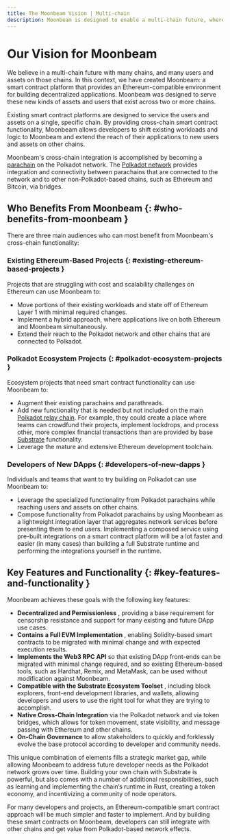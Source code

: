 ```yaml
---
title: The Moonbeam Vision | Multi-chain
description: Moonbeam is designed to enable a multi-chain future, where users and assets can move freely across many specialized and heterogeneous chains.
---
```


# Our Vision for Moonbeam

We believe in a multi-chain future with many chains, and many users and assets on those chains. In this context, we have created Moonbeam: a smart contract platform that provides an Ethereum-compatible environment for building decentralized applications. Moonbeam was designed to serve these new kinds of assets and users that exist across two or more chains.

Existing smart contract platforms are designed to service the users and assets on a single, specific chain.  By providing cross-chain smart contract functionality, Moonbeam allows developers to shift existing workloads and logic to Moonbeam and extend the reach of their applications to new users and assets on other chains.

Moonbeam's cross-chain integration is accomplished by becoming a [parachain](/learn/platform/glossary/#parachains) on the Polkadot network.  The [Polkadot network](/learn/platform/glossary/#polkadot) provides integration and connectivity between parachains that are connected to the network and to other non-Polkadot-based chains, such as Ethereum and Bitcoin, via bridges.

## Who Benefits From Moonbeam {: #who-benefits-from-moonbeam }

There are three main audiences who can most benefit from Moonbeam's cross-chain functionality:

### Existing Ethereum-Based Projects {: #existing-ethereum-based-projects }

Projects that are struggling with cost and scalability challenges on Ethereum can use Moonbeam to:

 - Move portions of their existing workloads and state off of Ethereum Layer 1 with minimal required changes.  
 - Implement a hybrid approach, where applications live on both Ethereum and Moonbeam simultaneously.  
 - Extend their reach to the Polkadot network and other chains that are connected to Polkadot.  

### Polkadot Ecosystem Projects {: #polkadot-ecosystem-projects }

Ecosystem projects that need smart contract functionality can use Moonbeam to:  

 - Augment their existing parachains and parathreads.  
 - Add new functionality that is needed but not included on the main [Polkadot relay chain](/learn/platform/glossary/#relay-chain). For example, they could create a place where teams can crowdfund their projects, implement lockdrops, and process other, more complex financial transactions than are provided by base [Substrate](/learn/platform/glossary/#substrate) functionality.  
 - Leverage the mature and extensive Ethereum development toolchain.  

### Developers of New DApps {: #developers-of-new-dapps }

Individuals and teams that want to try building on Polkadot can use Moonbeam to:

 - Leverage the specialized functionality from Polkadot parachains while reaching users and assets on other chains.  
 - Compose functionality from Polkadot parachains by using Moonbeam as a lightweight integration layer that aggregates network services before presenting them to end users. Implementing a composed service using pre-built integrations on a smart contract platform will be a lot faster and easier (in many cases) than building a full Substrate runtime and performing the integrations yourself in the runtime.  

## Key Features and Functionality {: #key-features-and-functionality }

Moonbeam achieves these goals with the following key features:  

 - **Decentralized and Permissionless** , providing a base requirement for censorship resistance and support for many existing and future DApp use cases.  
 - **Contains a Full EVM Implementation** , enabling Solidity-based smart contracts to be migrated with minimal change and with expected execution results.  
 - **Implements the Web3 RPC API** so that existing DApp front-ends can be migrated with minimal change required, and so existing Ethereum-based tools, such as Hardhat, Remix, and MetaMask, can be used without modification against Moonbeam.  
 - **Compatible with the Substrate Ecosystem Toolset** , including block explorers, front-end development libraries, and wallets, allowing developers and users to use the right tool for what they are trying to accomplish.  
 - **Native Cross-Chain Integration** via the Polkadot network and via token bridges, which allows for token movement, state visibility, and message passing with Ethereum and other chains.  
 - **On-Chain Governance** to allow stakeholders to quickly and forklessly evolve the base protocol according to developer and community needs.  

This unique combination of elements fills a strategic market gap, while allowing Moonbeam to address future developer needs as the Polkadot network grows over time.  Building your own chain with Substrate is powerful, but also comes with a number of additional responsibilities, such as learning and implementing the chain’s runtime in Rust, creating a token economy, and incentivizing a community of node operators.

For many developers and projects, an Ethereum-compatible smart contract approach will be much simpler and faster to implement.  And by building these smart contracts on Moonbeam, developers can still integrate with other chains and get value from Polkadot-based network effects.
